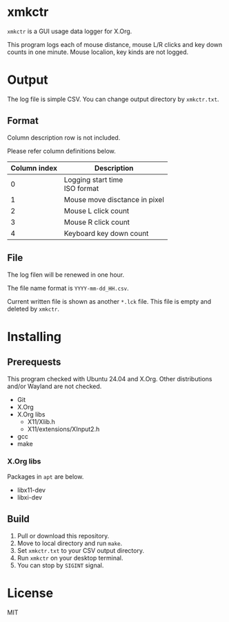 # xmkctr
`xmkctr` is a GUI usage data logger for X.Org.

This program logs each of mouse distance, mouse L/R clicks and key down counts in one minute. Mouse localion, key kinds are not logged.

# Output
The log file is simple CSV. You can change output directory by `xmkctr.txt`.

## Format
Column description row is not included.

Please refer column definitions below.

| Column index | Description |
| --- | --- |
| 0 | Logging start time <br> ISO format |
| 1 | Mouse move disctance in pixel |
| 2 | Mouse L click count |
| 3 | Mouse R click count |
| 4 | Keyboard key down count |

## File
The log filen will be renewed in one hour.

The file name format is `YYYY-mm-dd_HH.csv`.

Current written file is shown as another `*.lck` file. This file is empty and deleted by `xmkctr`.

# Installing
## Prerequests
This program checked with Ubuntu 24.04 and X.Org. Other distributions and/or Wayland are not checked.
- Git
- X.Org
- X.Org libs
  - X11/Xlib.h
  - X11/extensions/XInput2.h
- gcc
- make

### X.Org libs
Packages in `apt` are below.
- libx11-dev
- libxi-dev

## Build
1. Pull or download this repository.
1. Move to local directory and run `make`.
1. Set `xmkctr.txt` to your CSV output directory.
1. Run `xmkctr` on your desktop terminal.
1. You can stop by `SIGINT` signal.

# License
MIT